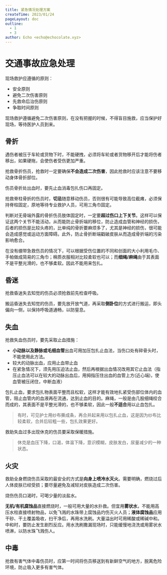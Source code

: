 ```yaml
---
title: 紧急情况处理方案
createTime: 2023/01/24
pageLayout: doc
outline:
  - 1
  - 3
author: Echo <echo@echocolate.xyz>
---
```


# 交通事故应急处理
现场救护应遵循的原则：
- 安全原则
- 避免二次伤害原则
- 先救命后治伤原则
- 争取时间原则

现场救护遵循避免二次伤害原则，在没有把握的时候，不得盲目施救，应当保护好现场，等待医护人员到来。

## 骨折
遇伤者被压于车轮或货物下时，不能硬拽，必须将车轮或者货物移开后才能将伤者移出，如果硬拖，会使伤者受伤更加严重。

抢救骨折伤员，抢救时一定要确保**不会造成二次伤害**，因此抢救时应该注意不要移动身体骨折部位。

伤员骨折处出血时，要先止血消毒包扎伤口再固定。

抢救脊柱骨折的伤员时，**切忌**随意移动伤员，否则很有可能导致高位截瘫，必须保持脊柱固定，原地等待专业救护人员，可用三角巾固定。

判断对无骨端外露的骨折伤员肢体固定时，一定要**超过伤口上下关节**。这样可以保证这两个关节不能活动，从而能防止骨折端的移位，防止造成血管和神经的损伤，后者的损伤是比较头疼的，比单纯的骨折要麻烦多了，尤其是神经的损伤，很可能会造成感觉或运动方面障碍。此外，防止骨折断端戳破皮肤从而造成骨折端的污染影响愈合。

在没有绷带急救伤员的情况下，可以根据受伤位置的不同和创面的大小利用毛巾、手帕做成简易的三角巾；棉质衣服相对比较柔软也可以；而**细绳/麻绳**由于其表面不是平整光滑的，也不够柔软。因此不能用来包扎。

## 昏迷
抢救昏迷失去知觉的伤员必须抢救前先检查呼吸。

搬运昏迷失去知觉的伤员，要先放开放气道，再采取**侧卧位**的方式进行搬运，即头偏向一侧，以保持呼吸道通畅，以防窒息。

## 失血
抢救失血伤员时，要先采取止血措施：
- **小动脉以及静脉或毛细血管**出血可用加压包扎止血法，当伤口处有碎骨头时，不能使用此方法。
- 较大的动脉出血，应用止血带止血
- 在紧急情况下，须先用压迫法止血，然后再根据出血情况改用其它止血法（指压止血法可以在较大的动脉出血后，用拇指压住出血的血管上方(近心端)，使血管被压闭住，中断血液）

包扎止血，要求包扎物表面平整而且松软，这样才能有效地扎紧受伤部位体内的血管，阻止血管内的血液再在流通，达到止血的目的。麻绳，一般是由几股细绳绞合而成的，其表面不是平整光滑的，也不够柔软，因此一般**不适合**用以止血包扎。
> 有时，可见护士用纱布撕成条，再合并起来用以包扎止血，这是因为纱布比较柔软，合并后较粗一些，包扎效果更好。

救助失血过多出现休克的伤员要采取保暖措施。
> 休克是血压下降，口渴，体温下降，意识模糊，皮肤发白，尿量减少的一种状态。

## 火灾
救助全身燃烧伤员采取的最安全的方式是**向身上喷冷水灭火**。需要明确，燃烧过后人体皮肤已经受损；要尽量避免及减轻对皮肤造成二次伤害。

烧伤伤员口渴时，可喝少量的淡盐水。

**无机/有机腐蚀品**直接燃烧时，一般可用大量的水扑救。但宜用**雾状水**，不能用高压水柱直接喷射物品，以免飞溅的水珠带上腐蚀品灼伤灭火人员；**液体腐蚀品**应用干砂、干土覆盖吸收，扫干净后，再用水洗刷。大量溢出时可用稀酸或稀碱中和。中和时，要防止发生剧烈反应。用水洗刷撒漏现场时，只能缓慢地浇洗或用雾状水喷淋，以防水珠飞溅伤人。

## 中毒
抢救有害气体中毒伤员时，应第一时间将伤员移送到有新鲜空气的地方，脱离危险环境，防止吸入更多有害气体。

